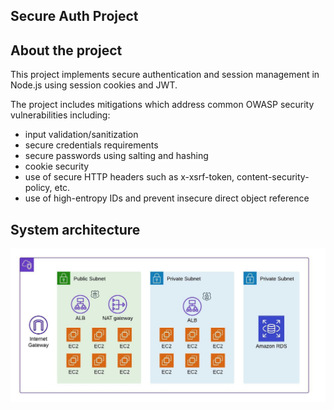 ## Secure Auth Project ##

## About the project ##

This project implements secure authentication and session management in Node.js using session cookies and JWT.

The project includes mitigations which address common OWASP security vulnerabilities including:
- input validation/sanitization
- secure credentials requirements
- secure passwords using salting and hashing
- cookie security
- use of secure HTTP headers such as x-xsrf-token, content-security-policy, etc.
- use of high-entropy IDs and prevent insecure direct object reference

## System architecture ##

![System Architecture](docs/auth-server.jpeg)